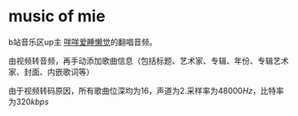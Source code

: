 # music of mie
b站音乐区up主 [咩咩爱睡懒觉](https://space.bilibili.com/2046360504)的翻唱音频。

由视频转音频，再手动添加歌曲信息（包括标题、艺术家、专辑、年份、专辑艺术家、封面、内嵌歌词等）

由于视频转码原因，所有歌曲位深均为16，声道为2.采样率为48000$Hz$，比特率为320$kbps$
